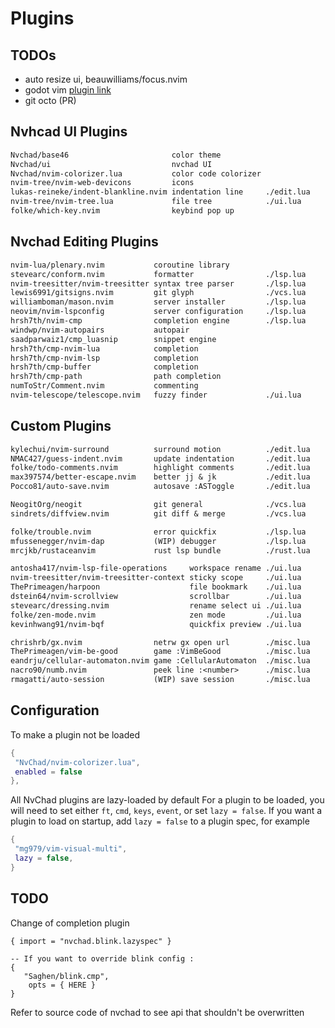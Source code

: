 
# Plugins

## TODOs

- auto resize ui, beauwilliams/focus.nvim
- godot vim [plugin link](https://github.com/habamax/vim-godot)
- git octo (PR)

## Nvhcad UI Plugins

```txt
Nvchad/base46                       color theme
Nvchad/ui                           nvchad UI
Nvchad/nvim-colorizer.lua           color code colorizer
nvim-tree/nvim-web-devicons         icons
lukas-reineke/indent-blankline.nvim indentation line     ./edit.lua
nvim-tree/nvim-tree.lua             file tree            ./ui.lua
folke/which-key.nvim                keybind pop up
```

## Nvchad Editing Plugins

```txt
nvim-lua/plenary.nvim           coroutine library
stevearc/conform.nvim           formatter                ./lsp.lua
nvim-treesitter/nvim-treesitter syntax tree parser       ./lsp.lua
lewis6991/gitsigns.nvim         git glyph                ./vcs.lua
williamboman/mason.nvim         server installer         ./lsp.lua
neovim/nvim-lspconfig           server configuration     ./lsp.lua
hrsh7th/nvim-cmp                completion engine        ./lsp.lua
windwp/nvim-autopairs           autopair
saadparwaiz1/cmp_luasnip        snippet engine
hrsh7th/cmp-nvim-lua            completion
hrsh7th/cmp-nvim-lsp            completion
hrsh7th/cmp-buffer              completion
hrsh7th/cmp-path                path completion
numToStr/Comment.nvim           commenting
nvim-telescope/telescope.nvim   fuzzy finder             ./ui.lua
```

## Custom Plugins

```txt
kylechui/nvim-surround          surround motion          ./edit.lua
NMAC427/guess-indent.nvim       update indentation       ./edit.lua
folke/todo-comments.nvim        highlight comments       ./edit.lua
max397574/better-escape.nvim    better jj & jk           ./edit.lua
Pocco81/auto-save.nvim          autosave :ASToggle       ./edit.lua

NeogitOrg/neogit                git general              ./vcs.lua
sindrets/diffview.nvim          git diff & merge         ./vcs.lua

folke/trouble.nvim              error quickfix           ./lsp.lua
mfussenegger/nvim-dap           (WIP) debugger           ./lsp.lua
mrcjkb/rustaceanvim             rust lsp bundle          ./rust.lua

antosha417/nvim-lsp-file-operations     workspace rename ./ui.lua   
nvim-treesitter/nvim-treesitter-context sticky scope     ./ui.lua
ThePrimeagen/harpoon                    file bookmark    ./ui.lua
dstein64/nvim-scrollview                scrollbar        ./ui.lua
stevearc/dressing.nvim                  rename select ui ./ui.lua 
folke/zen-mode.nvim                     zen mode         ./ui.lua
kevinhwang91/nvim-bqf                   quickfix preview ./ui.lua

chrishrb/gx.nvim                netrw gx open url        ./misc.lua        
ThePrimeagen/vim-be-good        game :VimBeGood          ./misc.lua
eandrju/cellular-automaton.nvim game :CellularAutomaton  ./misc.lua
nacro90/numb.nvim               peek line :<number>      ./misc.lua
rmagatti/auto-session           (WIP) save session       ./misc.lua 
```

## Configuration

To make a plugin not be loaded

```lua
{
 "NvChad/nvim-colorizer.lua",
 enabled = false
},
```

All NvChad plugins are lazy-loaded by default For a plugin to be loaded, you
will need to set either `ft`, `cmd`, `keys`, `event`, or set `lazy = false`.
If you want a plugin to load on startup, add `lazy = false` to a plugin spec,
for example

```lua
{
 "mg979/vim-visual-multi",
 lazy = false,
}
```

## TODO 

Change of completion plugin

```
{ import = "nvchad.blink.lazyspec" }

-- If you want to override blink config :
{
   "Saghen/blink.cmp",
    opts = { HERE }
}
```

Refer to source code of nvchad to see api that shouldn't be overwritten
